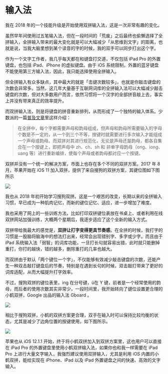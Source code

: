 # 输入法

我在 2018 年的一个技能升级是开始使用双拼输入法，这是一次非常有趣的变化。

虽然早年间使用过五笔输入法，但在一段时间的「荒废」之后最终也偷懒选择了全拼输入，全拼输入带来的最大变化就是可以大幅减少「从思维到文字」的距离，也就是说，当我大脑里想到某个读音的字的时候，我的双手可以同步打出这个字。


作为一个文字工作者，我几乎每天都在和键盘打交道，不仅包括 iPad Pro 的外置键盘，也包括 iPad、iPhone 的虚拟键盘。由于 iOS 系统限制，外置的蓝牙键盘不能使用第三方输入法，因此，我只能选择使用全拼输入。


但全拼输入有众多缺点，其中最大的就是「击键次数较多」，也就是你敲击键盘的次数会非常多。当然，这几年大量基于互联网词库的全拼输入法可以大幅减少敲击键盘的次数，但对大多数用户而言，依然习惯将一个汉字的全部拼音敲上去，事实上并没有带来真正的效率提升。


而双拼输入法，则是将键盘的拼音重新排列，从而形成了一个独特的输入体系。少数派的一篇[普及文章](https://sspai.com/post/32809)里这样介绍：

> 在全拼中，每个字都需要声母和韵母组成，但声母和韵母所需要输入的字母个数是不一定的，从一个到三个不等，按键时就需要进行多次输入才能组成一个声母或韵母。而双拼对其进行规范化，无论是声母还是韵母，都各自集合在一个按键上，即把声母中 zh、ch、sh 和 非单字母韵母（ong、iong、uang 等）进行重新编排，使每个声母或者韵母都对应一个按键。


双拼并没有一个统一的解决方案，市面上也存在多个不同的双拼方案。2017 年 8 月，苹果开始在 iOS 11 加入双拼，提供了来自搜狗的双拼方案，其键位图如下图所示 

![](/images/搜狗双拼.png)


我也从 2018 年初开始学习搜狗双拼。这是一个艰苦的改变，长期以来的全拼输入习惯，早已成为一种肌肉记忆，而新的键位记忆、适应，进一步增加了难度。

我也采用了网上的一些训练方法，比如打印双拼键位表放在书桌上、或者利用在线双拼网站加强训练，大概两个星期后，我逐步适应了这个全新的输入方式。

双拼带给我最大的感觉是，**双拼让打字变得更具节奏感**。在全拼的时候，我打字的习惯是一股脑将脑海中的想法打出来，经常会出现错别字、多字或少字。而且由于 iPad 系统输入法「弱智」的词库功能，一旦打长句就容易出错，此时就只能删掉重打，你打的越快，错的越多，删除重打的几率也越大。

而双拼由于默认「两个键位一个字」，不仅能够有效减少敲击键盘的次数，还能产生一种双击敲打键盘后的节奏，特别是在遇到长句的时候，双击敲打带来了更好的词库适配，从而大幅提升打字效率。


不过，搜狗双拼的键位表里，ing 在分号键，ü在 Y 键，前者是一个经常使用的韵母，而后者的使用次数其实非常少，一段时间里，我开始转向了键位设置更合理的小鹤双拼，Google 出品的输入法 Gboard 。

![](/images/gboard.jpeg)


相比于搜狗双拼，小鹤的双拼方案更合理，双手在输入时可以保持比较均衡的状态，尤其是减少了边角位置的按键使用，如下图所示。

![](/images/小鹤双拼.png)

苹果也从 iOS 12.1.1 开始，终于将小鹤双拼加入到双拼方案里，这也用户可以直接在 iPad Pro 的外置键盘里使用小鹤双拼输入法，如果你也和我一样需要在 iPad Pro 上进行大量文字输入，我强烈建议使用双拼输入，尤其是利用 iOS 内置的小鹤双拼，能给实现在 iPhone、iPad 以及 iPad 外置键盘之间的快速、高效的文字输入。





